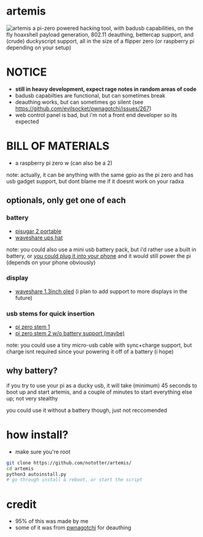 # artemis
![artemis](https://user-images.githubusercontent.com/42103041/209862002-9ef1712c-38c5-424d-8017-fc9f119492af.png)
a pi-zero powered hacking tool, with badusb capabilities, on the fly hoaxshell payload generation, 802.11 deauthing, bettercap support, and (crude) duckyscript support, all in the size of a flipper zero (or raspberry pi depending on your setup)

# NOTICE
- **still in heavy development, expect rage notes in random areas of code**
- badusb capabilties are functional, but can sometimes break
- deauthing works, but can sometimes go silent (see https://github.com/evilsocket/pwnagotchi/issues/267)
- web control panel is bad, but i'm not a front end developer so its expected

# BILL OF MATERIALS
- a raspberry pi zero w (can also be a 2)

note: actually, it can be anything with the same gpio as the pi zero and has usb gadget support, but dont blame me if it doesnt work on your radxa
## optionals, only get one of each
### battery
- [pisugar 2 portable](https://www.tindie.com/products/pisugar/pisugar-2-battery-for-raspberry-pi-zero/)
- [waveshare ups hat](https://www.waveshare.com/ups-hat-c.htm)

note: you could also use a mini usb battery pack, but i'd rather use a built in battery, or [you could plug it into your phone](https://www.amazon.com/Cable-Matters-Micro-Braided-Jacket/dp/B0746NHSCZ) and it would still power the pi (depends on your phone obviously)
### display
- [waveshare 1.3inch oled](https://www.waveshare.com/wiki/1.3inch_OLED_HAT) (i plan to add support to more displays in the future)
### usb stems for quick insertion
- [pi zero stem 1](https://zerostem.io/)
- [pi zero stem 2 w/o battery support (maybe)](https://www.amazon.com/risingsaplings-Connector-Expansion-Breakout-Raspberry/dp/B0924TM6NJ)

note: you could use a tiny micro-usb cable with sync+charge support, but charge isnt required since your powering it off of a battery (i hope)

## why battery?
if you try to use your pi as a ducky usb, it will take (minimum) 45 seconds to boot up and start artemis, and a couple of minutes to start everything else up; not very stealthy

you could use it without a battery though, just not reccomended

# how install?
- make sure you're root
```bash
git clone https://github.com/nototter/artemis/
cd artemis
python3 autoinstall.py
# go through install & reboot, or start the script
```

# credit
- 95% of this was made by me
- some of it was from [pwnagotchi](https://github.com/evilsocket/pwnagotchi/) for deauthing
